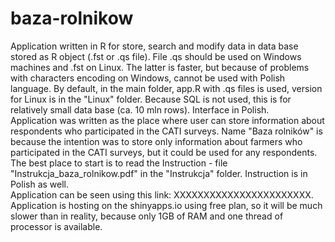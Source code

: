 # baza-rolnikow
Application written in R for store, search and modify data in data base stored as R object (.fst or .qs file). File .qs should be used on Windows machines and .fst on Linux. The latter is faster, but because of problems with characters encoding on Windows, cannot be used with Polish language. By default, in the main folder, app.R with .qs files is used, version for Linux is in the "Linux" folder. Because SQL is not used, this is for relatively small data base (ca. 10 mln rows). Interface in Polish.  
Application was written as the place where user can store information about respondents who participated in the CATI surveys. Name "Baza rolników" is because the intention was to store only information about farmers who participated in the CATI surveys, but it could be used for any respondents.  
The best place to start is to read the Instruction - file "Instrukcja_baza_rolnikow.pdf" in the "Instrukcja" folder. Instruction is in Polish as well.  
Application can be seen using this link: XXXXXXXXXXXXXXXXXXXXXXX. Application is hosting on the shinyapps.io using free plan, so it will be much slower than in reality, because only 1GB of RAM and one thread of processor is available.
